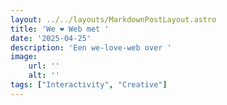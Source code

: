 ```yaml
---
layout: ../../layouts/MarkdownPostLayout.astro
title: 'We ❤️ Web met '
date: '2025-04-25'
description: 'Een we-love-web over '
image:
    url: ''
    alt: ''
tags: ["Interactivity", "Creative"]
---
```

